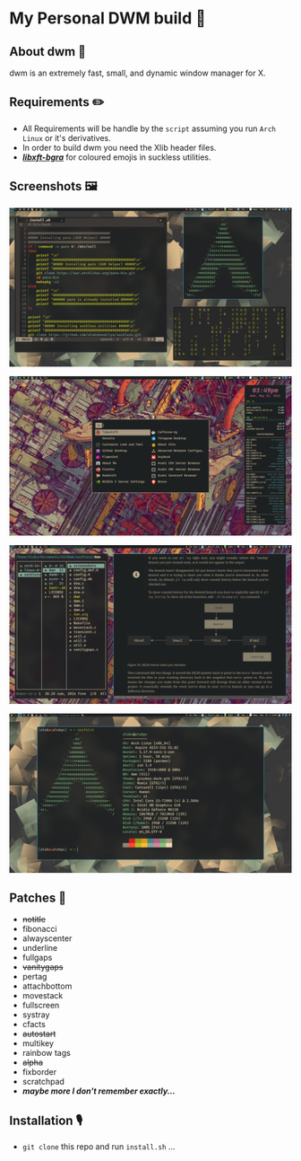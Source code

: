 # My Personal DWM build 🌟

## About dwm 🐧

dwm is an extremely fast, small, and dynamic window manager for X.

## Requirements ✏️

- All Requirements will be handle by the `script` assuming you run `Arch Linux` or it's derivatives.
- In order to build dwm you need the Xlib header files.
- [***libxft-bgra***](https://aur.archlinux.org/packages/libxft-bgra-git)
for coloured emojis in suckless utilities.

## Screenshots 🖼️

![Screenshot 1](screenshots/1.png "Screenshot 1")

![Screenshot 2](screenshots/2.png "Screenshot 2")

![Screenshot 3](screenshots/3.png "Screenshot 3")

![Screenshot 3](screenshots/4.png "Screenshot 4")

## Patches 🧰

- ~~notitle~~
- fibonacci
- alwayscenter
- underline
- fullgaps
- ~~vanitygaps~~
- pertag
- attachbottom
- movestack
- fullscreen
- systray
- cfacts
- ~~autostart~~
- multikey
- rainbow tags
- ~~alpha~~
- fixborder
- scratchpad
- ***maybe more I don't remember exactly...***

## Installation 🎙️

- `git clone` this repo and run `install.sh` ...
